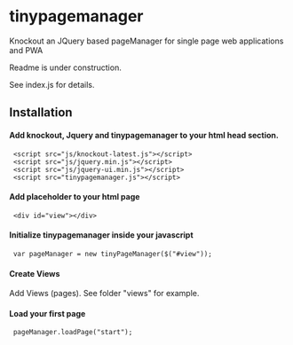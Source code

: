 # tinypagemanager
Knockout an JQuery based pageManager for single page web applications  and PWA

Readme is under construction.

See index.js for details.


## Installation
#### Add knockout, Jquery and tinypagemanager to your html head section.
     <script src="js/knockout-latest.js"></script>
     <script src="js/jquery.min.js"></script>
     <script src="js/jquery-ui.min.js"></script>
     <script src="tinypagemanager.js"></script>
 
#### Add placeholder to your html page
     <div id="view"></div>  
      
#### Initialize tinypagemanager inside your javascript
     var pageManager = new tinyPageManager($("#view"));
          
#### Create Views
Add Views (pages). See folder "views" for example.

#### Load your first page
     pageManager.loadPage("start");
 
